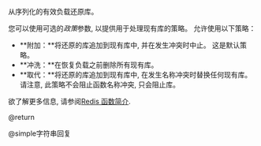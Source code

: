 从序列化的有效负载还原库。

您可以使用可选的*政策*参数, 以提供用于处理现有库的策略。
允许使用以下策略：

*   **附加：**将还原的库追加到现有库中, 并在发生冲突时中止。
    这是默认策略。
*   **冲洗：**在恢复负载之前删除所有现有库。
*   **取代：**将还原的库追加到现有库中, 在发生名称冲突时替换任何现有库。请注意, 此策略不会阻止函数名称冲突, 只会阻止库。

欲了解更多信息, 请参阅[Redis 函数简介](/topics/functions-intro).

@return

@simple字符串回复
